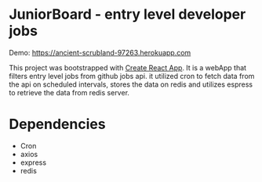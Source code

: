 # JuniorBoard - entry level developer jobs 

Demo: https://ancient-scrubland-97263.herokuapp.com

This project was bootstrapped with [Create React App](https://github.com/facebook/create-react-app). It is a webApp that filters entry level jobs from github jobs api. it utilized cron to fetch data from the api on scheduled intervals, stores the data on redis and utilizes espress to retrieve the data from redis server.

# Dependencies 
* Cron
* axios
* express
* redis
